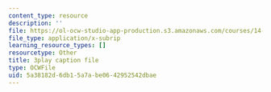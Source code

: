 ```yaml
---
content_type: resource
description: ''
file: https://ol-ocw-studio-app-production.s3.amazonaws.com/courses/14-01sc-principles-of-microeconomics-fall-2011/5a38182d6db15a7abe0642952542dbae_1dL8mTyyjRM.vtt
file_type: application/x-subrip
learning_resource_types: []
resourcetype: Other
title: 3play caption file
type: OCWFile
uid: 5a38182d-6db1-5a7a-be06-42952542dbae
---
```

